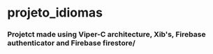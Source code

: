 # projeto_idiomas

### Projetct made using Viper-C architecture, Xib's, Firebase authenticator and Firebase firestore/
